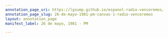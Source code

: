 ```yaml
---
annotation_page_uri: https://lgsump.github.io/espanol-radio-venceremos/annotations/26-de-mayo-1981-pm-canvas-1-radio-venceremos.json
annotation_page_slug: 26-de-mayo-1981-pm-canvas-1-radio-venceremos
layout: annotation_page
manifest_label: 26 de mayo, 1981 - PM

---
```


